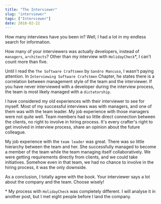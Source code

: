 ```yaml
---
title: "The Interviewer"
slug: "interviewer"
tags: ["Interviewer"]
date: 2018-02-22
---
```


How many interviews have you been in? Well, I had a lot in my endless search for information.

How many of your interviewers was actually developers, instead of `managers`, `architects`? Other than my interview with `HolidayCheck`*, I can't count more than five.

Until I read the `The Software Craftsmen` by `Sandro Mancuso`, I wasn't paying attention. In `Interviewing Software Crafstmen` Chapter, he states there is a correlation between management style of the team and the interviewer. If you have never interviewed with a developer during the interview process, the team is most likely managed with a `dictatorship`.

I have considered my old experiences with their interviewer to see for myself. Most of my successful interviews was with managers, and one of them was with the team leader. My job experience with those managers were not quite well. Team members had so little direct connection between the clients, no right to involve in hiring process. It's every crafter's right to get involved in interview process, share an opinion about the future colleague.

My job experience with the `team leader` was great. There was so little hierarchy between the team and her. She successfully managed to become a member of the team while the team managing itself collaboratively. We were getting requirements directly from clients, and we could take initiatives. Somehow even in that team, we had no chance to involve in the hiring process, it was the only downside.

As a conclusion, I totally agree with the book. Your interviewer says a lot about the company and the team. Choose wisely!

\* My process with `HolidayCheck` was completely different. I will analyse it in another post, but I met eight people before I land the company.